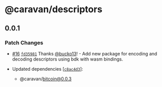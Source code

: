 # @caravan/descriptors

## 0.0.1

### Patch Changes

- [#16](https://github.com/caravan-bitcoin/caravan/pull/16) [`fd35981`](https://github.com/caravan-bitcoin/caravan/commit/fd3598153b7c85a97f4cc281844e4aae8265c5b0) Thanks [@bucko13](https://github.com/bucko13)! - Add new package for encoding and decoding descriptors using bdk with wasm bindings.

- Updated dependencies [[`c8ac4d3`](https://github.com/caravan-bitcoin/caravan/commit/c8ac4d37f8e6e1c7e71010c7e7723468d63d8c75)]:
  - @caravan/bitcoin@0.0.3
